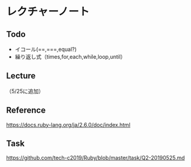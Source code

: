 # レクチャーノート

## Todo
 - イコール(==,===,equal?)
 - 繰り返し式（times,for,each,while,loop,until）

## Lecture
（5/25に追加）

## Reference
https://docs.ruby-lang.org/ja/2.6.0/doc/index.html  

## Task
https://github.com/tech-c2019/Ruby/blob/master/task/Q2-20190525.md
